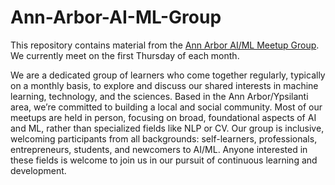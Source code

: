 # Ann-Arbor-AI-ML-Group
This repository contains material from the [Ann Arbor AI/ML Meetup Group](https://www.meetup.com/ann-arbor-machine-learning-meetup/). We currently meet on the first Thursday of each month.

We are a dedicated group of learners who come together regularly, typically on a monthly basis, to explore and discuss our shared interests in machine learning, technology, and the sciences. Based in the Ann Arbor/Ypsilanti area, we’re committed to building a local and social community. Most of our meetups are held in person, focusing on broad, foundational aspects of AI and ML, rather than specialized fields like NLP or CV. Our group is inclusive, welcoming participants from all backgrounds: self-learners, professionals, entrepreneurs, students, and newcomers to AI/ML. Anyone interested in these fields is welcome to join us in our pursuit of continuous learning and development.
